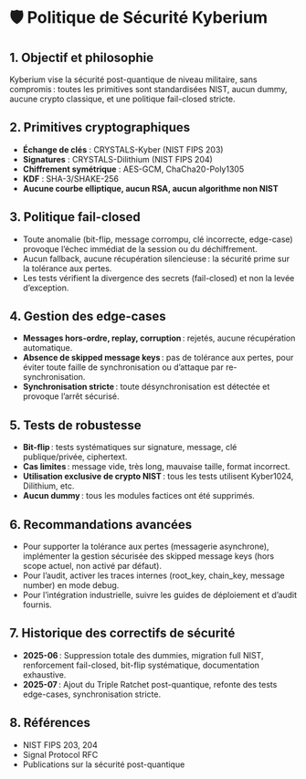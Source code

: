 # 🛡️ Politique de Sécurité Kyberium

## 1. Objectif et philosophie
Kyberium vise la sécurité post-quantique de niveau militaire, sans compromis : toutes les primitives sont standardisées NIST, aucun dummy, aucune crypto classique, et une politique fail-closed stricte.

## 2. Primitives cryptographiques
- **Échange de clés** : CRYSTALS-Kyber (NIST FIPS 203)
- **Signatures** : CRYSTALS-Dilithium (NIST FIPS 204)
- **Chiffrement symétrique** : AES-GCM, ChaCha20-Poly1305
- **KDF** : SHA-3/SHAKE-256
- **Aucune courbe elliptique, aucun RSA, aucun algorithme non NIST**

## 3. Politique fail-closed
- Toute anomalie (bit-flip, message corrompu, clé incorrecte, edge-case) provoque l’échec immédiat de la session ou du déchiffrement.
- Aucun fallback, aucune récupération silencieuse : la sécurité prime sur la tolérance aux pertes.
- Les tests vérifient la divergence des secrets (fail-closed) et non la levée d’exception.

## 4. Gestion des edge-cases
- **Messages hors-ordre, replay, corruption** : rejetés, aucune récupération automatique.
- **Absence de skipped message keys** : pas de tolérance aux pertes, pour éviter toute faille de synchronisation ou d’attaque par re-synchronisation.
- **Synchronisation stricte** : toute désynchronisation est détectée et provoque l’arrêt sécurisé.

## 5. Tests de robustesse
- **Bit-flip** : tests systématiques sur signature, message, clé publique/privée, ciphertext.
- **Cas limites** : message vide, très long, mauvaise taille, format incorrect.
- **Utilisation exclusive de crypto NIST** : tous les tests utilisent Kyber1024, Dilithium, etc.
- **Aucun dummy** : tous les modules factices ont été supprimés.

## 6. Recommandations avancées
- Pour supporter la tolérance aux pertes (messagerie asynchrone), implémenter la gestion sécurisée des skipped message keys (hors scope actuel, non activé par défaut).
- Pour l’audit, activer les traces internes (root_key, chain_key, message number) en mode debug.
- Pour l’intégration industrielle, suivre les guides de déploiement et d’audit fournis.

## 7. Historique des correctifs de sécurité
- **2025-06** : Suppression totale des dummies, migration full NIST, renforcement fail-closed, bit-flip systématique, documentation exhaustive.
- **2025-07** : Ajout du Triple Ratchet post-quantique, refonte des tests edge-cases, synchronisation stricte.

## 8. Références
- NIST FIPS 203, 204
- Signal Protocol RFC
- Publications sur la sécurité post-quantique 